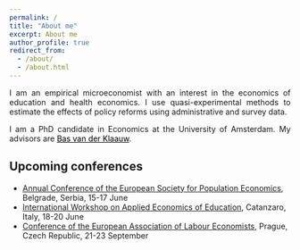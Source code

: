 ```yaml
---
permalink: /
title: "About me"
excerpt: About me
author_profile: true
redirect_from: 
  - /about/
  - /about.html
---
```


<p align="justify">  
I am an empirical microeconomist with an interest in the economics of education and health economics. I use quasi-experimental methods to estimate the effects of policy reforms using administrative and survey data.   
</p>
<p align="justify">
I am a PhD candidate in Economics at the University of Amsterdam. My advisors are <a href="https://oosterbeek.economists.nl" style="color: black;>Hessel Oosterbeek</a> and <a href="https://personal.vu.nl/b.vander.klaauw/ style="color: black;">Bas van der Klaauw</a>.
</p>

## Upcoming conferences

- [Annual Conference of the European Society for Population Economics](https://espebelgrade2023.com), Belgrade, Serbia, 15-17 June
- [International Workshop on Applied Economics of Education](https://www.iwaee.org/home/), Catanzaro, Italy, 18-20 June
- [Conference of the European Association of Labour Economists](https://eale2023prague.eu), Prague, Czech Republic, 21-23 September
